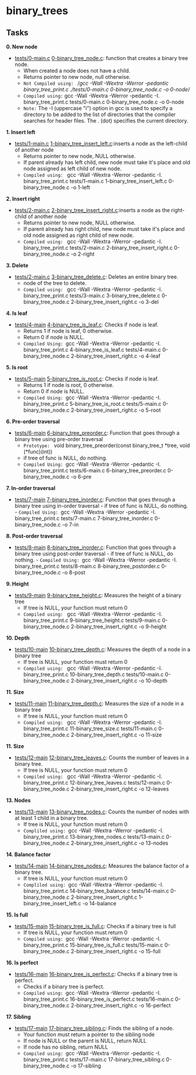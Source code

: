 # binary_trees


## Tasks
**0. New node**
- [tests/0-main.c](tests/0-main.c) [0-binary_tree_node.c](0-binary_tree_node.c): function that creates a binary tree node.
	- When created a node does not have a child.
	- Returns pointer to new node, null otherwise.
	- `Not Compiled using: ` /*gcc -Wall -Wextra -Werror -pedantic binary_tree_print.c ./tests/0-main.c 0-binary_tree_node.c -o 0-node*/
	- `Compiled using:` gcc -Wall -Wextra -Werror -pedantic -I. binary_tree_print.c tests/0-main.c 0-binary_tree_node.c -o 0-node
	- `Note:` The -I (uppercase "i") option in gcc is used to specify a directory to be added to the list of directories that the compiler searches for header files. The . (dot) specifies the current directory. 

**1. Insert left**
- [tests/1-main.c](tests/1-main.c) [1-binary_tree_insert_left.c](1-binary_tree_insert_left.c):inserts a node as the left-child of another node
	- Returns pointer to new node, NULL otherwise.
	- If parent already has left child, new node must take it's place and old node assigned as left child of new node.
	- `Compiled using: ` gcc -Wall -Wextra -Werror -pedantic -I. binary_tree_print.c tests/1-main.c 1-binary_tree_insert_left.c 0-binary_tree_node.c -o 1-left

**2. Insert right**
- [tests/2-main.c](tests/2-main.c) [2-binary_tree_insert_right.c](1-binary_tree_insert_right.c):inserts a node as the right-child of another node
	- Returns pointer to new node, NULL otherwise.
	- If parent already has right child, new node must take it's place and old node assigned as right child of new node.
	- `Compiled using: ` gcc -Wall -Wextra -Werror -pedantic -I. binary_tree_print.c tests/2-main.c 2-binary_tree_insert_right.c 0-binary_tree_node.c -o 2-right

**3. Delete**
- [tests/2-main.c](tests/2-main.c) [3-binary_tree_delete.c](3-binary_tree_delete.c): Deletes an entire binary tree.
	-  node of the tree to delete.
	- `Compiled using: ` gcc -Wall -Wextra -Werror -pedantic -I. binary_tree_print.c tests/3-main.c 3-binary_tree_delete.c 0-binary_tree_node.c 2-binary_tree_insert_right.c -o 3-del

**4. Is leaf**
- [tests/4-main](tests/4-main.c) [4-binary_tree_is_leaf.c](4-binary_tree_is_leaf.c): Checks if node is leaf.
	- Returns 1 if node is leaf, 0 otherwise.
	- Return 0 if node is NULL.
	- `Compiled Using: `gcc -Wall -Wextra -Werror -pedantic -I. binary_tree_print.c 4-binary_tree_is_leaf.c tests/4-main.c 0-binary_tree_node.c 2-binary_tree_insert_right.c -o 4-leaf

**5. Is root**
- [tests/5-main](tests/5-main.c) [5-binary_tree_is_root.c](5-binary_tree_is_root.c): Checks if node is leaf.
	- Returns 1 if node is root, 0 otherwise.
	- Return 0 if node is NULL.
	- `Compiled Using: `gcc -Wall -Wextra -Werror -pedantic -I. binary_tree_print.c 5-binary_tree_is_root.c tests/5-main.c 0-binary_tree_node.c 2-binary_tree_insert_right.c -o 5-root

**6. Pre-order traversal**
- [tests/6-main](tests/6-main.c) [6-binary_tree_preorder.c](6-binary_tree_preorder.c): Function that goes through a binary tree using pre-order traversal
	- `Prototype: ` void binary_tree_preorder(const binary_tree_t *tree, void (*func)(int))
	- if tree of func is NULL, do nothing.
	- `Compiled Using: `gcc -Wall -Wextra -Werror -pedantic -I. binary_tree_print.c tests/6-main.c 6-binary_tree_preorder.c 0-binary_tree_node.c -o 6-pre

**7. In-order traversal**
- [tests/7-main](tests/7-main.c) [7-binary_tree_inorder.c](7-binary_tree_inorder.c): Function that goes through a binary tree using in-order traversal
        - if tree of func is NULL, do nothing.
        - `Compiled Using: `gcc -Wall -Wextra -Werror -pedantic -I. binary_tree_print.c tests/7-main.c 7-binary_tree_inorder.c 0-binary_tree_node.c -o 7-in

**8. Post-order traversal**
- [tests/8-main](tests/8-main.c) [8-binary_tree_inorder.c](8-binary_tree_inorder.c): Function that goes through a binary tree using post-order traversal
        - if tree of func is NULL, do nothing.
        - `Compiled Using: `gcc -Wall -Wextra -Werror -pedantic -I. binary_tree_print.c tests/8-main.c 8-binary_tree_postorder.c 0-binary_tree_node.c -o 8-post

**9. Height**
- [tests/9-main](tests/9-main.c) [9-binary_tree_height.c](9-binary_tree_height.c): Measures the height of a binary tree
	- If tree is NULL, your function must return 0
	- `Compiled using: ` gcc -Wall -Wextra -Werror -pedantic -I. binary_tree_print.c 9-binary_tree_height.c tests/9-main.c 0-binary_tree_node.c 2-binary_tree_insert_right.c -o 9-height

**10. Depth**
- [tests/10-main](tests/10-main.c) [10-binary_tree_depth.c](10-binary_tree_depth.c): Measures the depth of a node in a binary tree
	- If tree is NULL, your function must return 0
	- `Compiled using: ` gcc -Wall -Wextra -Werror -pedantic -I. binary_tree_print.c 10-binary_tree_depth.c tests/10-main.c 0-binary_tree_node.c 2-binary_tree_insert_right.c -o 10-depth

**11. Size**
- [tests/11-main](tests/11-main.c) [11-binary_tree_depth.c](11-binary_tree_size.c): Measures the size of a node in a binary tree
	- If tree is NULL, your function must return 0
	- `Compiled using: ` gcc -Wall -Wextra -Werror -pedantic -I. binary_tree_print.c 11-binary_tree_size.c tests/11-main.c 0-binary_tree_node.c 2-binary_tree_insert_right.c -o 11-size

**11. Size**
- [tests/12-main](tests/12-main.c) [12-binary_tree_leaves.c](12-binary_tree_leaves.c): Counts the number of leaves in a binary tree.
	- If tree is NULL, your function must return 0
	- `Compiled using: ` gcc -Wall -Wextra -Werror -pedantic -I. binary_tree_print.c 12-binary_tree_leaves.c tests/12-main.c 0-binary_tree_node.c 2-binary_tree_insert_right.c -o 12-leaves

**13. Nodes**
- [tests/13-main](tests/13-main.c) [13-binary_tree_nodes.c](13-binary_tree_nodes.c): Counts the number of nodes with at least 1 child in a binary tree.
	- If tree is NULL, your function must return 0
	- `Compliled using: `gcc -Wall -Wextra -Werror -pedantic -I. binary_tree_print.c 13-binary_tree_nodes.c tests/13-main.c 0-binary_tree_node.c 2-binary_tree_insert_right.c -o 13-nodes

 **14. Balance factor**
- [tests/14-main](tests/14-main.c) [14-binary_tree_nodes.c](14-binary_tree_nodes.c):  Measures the balance factor of a binary tree.
	- If tree is NULL, your function must return 0
	- `Compliled using: `gcc -Wall -Wextra -Werror -pedantic -I. binary_tree_print.c 14-binary_tree_balance.c tests/14-main.c 0-binary_tree_node.c 2-binary_tree_insert_right.c 1-binary_tree_insert_left.c -o 14-balance

**15. Is full**
- [tests/15-main](tests/15-main.c) [15-binary_tree_is_full.c](15-binary_tree_is_full.c): Checks if a binary tree is full
	- If tree is NULL, your function must return 0
	- `Compiled using: `gcc -Wall -Wextra -Werror -pedantic -I. binary_tree_print.c 15-binary_tree_is_full.c tests/15-main.c 0-binary_tree_node.c 2-binary_tree_insert_right.c -o 15-full

**16. Is perfect**
-  [tests/16-main](tests/16-main.c) [16-binary_tree_is_perfect.c](16-binary_tree_is_perfect.c): Checks if a binary tree is perfect.
	- Checks if a binary tree is perfect.
	- `Compiled using: `gcc -Wall -Wextra -Werror -pedantic -I. binary_tree_print.c 16-binary_tree_is_perfect.c tests/16-main.c 0-binary_tree_node.c 2-binary_tree_insert_right.c -o 16-perfect

**17. Sibling**
- [tests/17-main](tests/17-main.c) [17-binary_tree_sibling.c](17-binary_tree_sibling.c): Finds the sibling of a node.
	- Your function must return a pointer to the sibling node
	- If node is NULL or the parent is NULL, return NULL
	- If node has no sibling, return NULL
	- `Compiled using: `gcc -Wall -Wextra -Werror -pedantic -I. binary_tree_print.c tests/17-main.c 17-binary_tree_sibling.c 0-binary_tree_node.c -o 17-sibling

